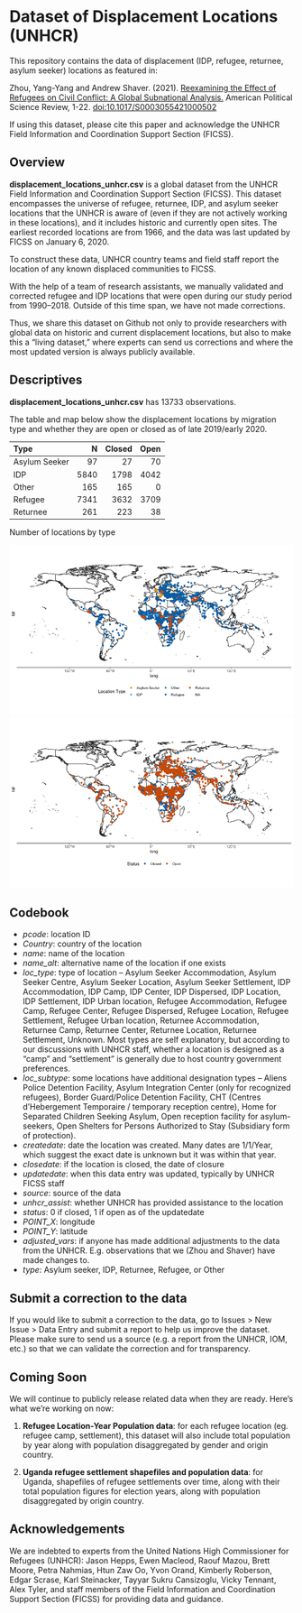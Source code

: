 Dataset of Displacement Locations (UNHCR)
=========================================

This repository contains the data of displacement (IDP, refugee,
returnee, asylum seeker) locations as featured in:

Zhou, Yang-Yang and Andrew Shaver. (2021). [Reexamining the Effect of
Refugees on Civil Conflict: A Global Subnational
Analysis.](https://doi.org/10.1017/S0003055421000502) American Political
Science Review, 1-22.
<a href="doi:10.1017/S0003055421000502" class="uri">doi:10.1017/S0003055421000502</a>

If using this dataset, please cite this paper and acknowledge the UNHCR
Field Information and Coordination Support Section (FICSS).

Overview
--------

**displacement_locations_unhcr.csv** is a global dataset from the UNHCR
Field Information and Coordination Support Section (FICSS). This dataset
encompasses the universe of refugee, returnee, IDP, and asylum seeker
locations that the UNHCR is aware of (even if they are not actively
working in these locations), and it includes historic and currently open
sites. The earliest recorded locations are from 1966, and the data was
last updated by FICSS on January 6, 2020.

To construct these data, UNHCR country teams and field staff report the
location of any known displaced communities to FICSS.

With the help of a team of research assistants, we manually validated
and corrected refugee and IDP locations that were open during our study
period from 1990–2018. Outside of this time span, we have not made
corrections.

Thus, we share this dataset on Github not only to provide researchers
with global data on historic and current displacement locations, but
also to make this a “living dataset,” where experts can send us
corrections and where the most updated version is always publicly
available.

Descriptives
------------

**displacement_locations_unhcr.csv** has 13733 observations.

The table and map below show the displacement locations by migration
type and whether they are open or closed as of late 2019/early 2020.

| Type          |    N | Closed | Open |
|:--------------|-----:|-------:|-----:|
| Asylum Seeker |   97 |     27 |   70 |
| IDP           | 5840 |   1798 | 4042 |
| Other         |  165 |    165 |    0 |
| Refugee       | 7341 |   3632 | 3709 |
| Returnee      |  261 |    223 |   38 |

Number of locations by type

![](README_files/figure-markdown_github/map_type-1.png)![](README_files/figure-markdown_github/map_type-2.png)

Codebook
--------

-   *pcode*: location ID
-   *Country*: country of the location
-   *name*: name of the location
-   *name_alt*: alternative name of the location if one exists
-   *loc_type*: type of location – Asylum Seeker Accommodation, Asylum
    Seeker Centre, Asylum Seeker Location, Asylum Seeker Settlement, IDP
    Accommodation, IDP Camp, IDP Center, IDP Dispersed, IDP Location,
    IDP Settlement, IDP Urban location, Refugee Accommodation, Refugee
    Camp, Refugee Center, Refugee Dispersed, Refugee Location, Refugee
    Settlement, Refugee Urban location, Returnee Accommodation, Returnee
    Camp, Returnee Center, Returnee Location, Returnee Settlement,
    Unknown. Most types are self explanatory, but according to our
    discussions with UNHCR staff, whether a location is designed as a
    “camp” and “settlement” is generally due to host country government
    preferences.
-   *loc_subtype*: some locations have additional designation types –
    Aliens Police Detention Facility, Asylum Integration Center (only
    for recognized refugees), Border Guard/Police Detention Facility,
    CHT (Centres d’Hebergement Temporaire / temporary reception centre),
    Home for Separated Children Seeking Asylum, Open reception facility
    for asylum-seekers, Open Shelters for Persons Authorized to Stay
    (Subsidiary form of protection).
-   *createdate*: date the location was created. Many dates are
    1/1/Year, which suggest the exact date is unknown but it was within
    that year.
-   *closedate*: if the location is closed, the date of closure
-   *updatedate*: when this data entry was updated, typically by UNHCR
    FICSS staff
-   *source*: source of the data
-   *unhcr_assist*: whether UNHCR has provided assistance to the
    location
-   *status*: 0 if closed, 1 if open as of the updatedate
-   *POINT_X*: longitude
-   *POINT_Y*: latitude
-   *adjusted_vars*: if anyone has made additional adjustments to the
    data from the UNHCR. E.g. observations that we (Zhou and Shaver)
    have made changes to.
-   *type*: Asylum seeker, IDP, Returnee, Refugee, or Other

Submit a correction to the data
-------------------------------

If you would like to submit a correction to the data, go to Issues \>
New Issue \> Data Entry and submit a report to help us improve the
dataset. Please make sure to send us a source (e.g. a report from the
UNHCR, IOM, etc.) so that we can validate the correction and for
transparency.

Coming Soon
-----------

We will continue to publicly release related data when they are ready.
Here’s what we’re working on now:

1.  **Refugee Location-Year Population data**: for each refugee location
    (eg. refugee camp, settlement), this dataset will also include total
    population by year along with population disaggregated by gender and
    origin country.

2.  **Uganda refugee settlement shapefiles and population data**: for
    Uganda, shapefiles of refugee settlements over time, along with
    their total population figures for election years, along with
    population disaggregated by origin country.

Acknowledgements
----------------

We are indebted to experts from the United Nations High Commissioner for
Refugees (UNHCR): Jason Hepps, Ewen Macleod, Raouf Mazou, Brett Moore,
Petra Nahmias, Htun Zaw Oo, Yvon Orand, Kimberly Roberson, Edgar Scrase,
Karl Steinacker, Tayyar Sukru Cansizoglu, Vicky Tennant, Alex Tyler, and
staff members of the Field Information and Coordination Support Section
(FICSS) for providing data and guidance.
